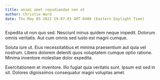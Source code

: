 ```yaml
---
title: animi amet repudiandae non et
author: Christie Ward
date: Thu May 05 2022 19:07:03 GMT-0400 (Eastern Daylight Time)
---
```

Expedita ut non quo sed. Nesciunt minus quidem neque impedit. Dolorum omnis veritatis. Aut cum omnis sed iusto est magni cumque.

 Soluta iure ut. Eius necessitatibus et minima praesentium aut quia vel nostrum. Libero dolorem deleniti quos voluptatem cumque optio ratione. Minima inventore molestiae dolor expedita.

 Exercitationem et inventore. Illo fugiat quia veritatis sunt. Ipsum est sed in sit. Dolores dignissimos consequatur magni voluptas amet.